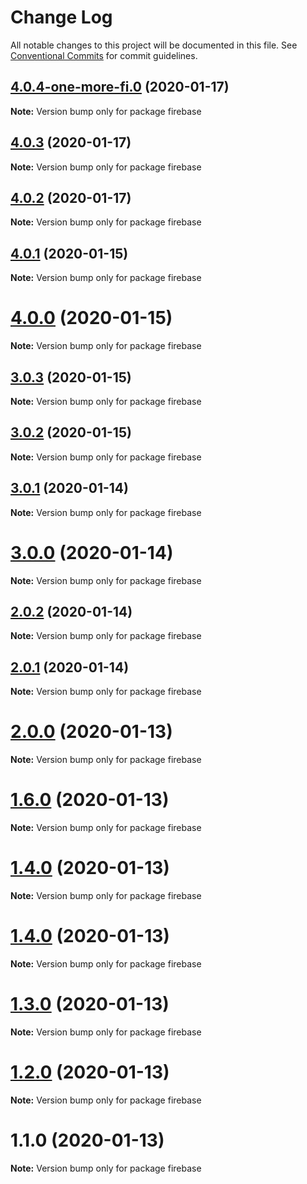 # Change Log

All notable changes to this project will be documented in this file.
See [Conventional Commits](https://conventionalcommits.org) for commit guidelines.

## [4.0.4-one-more-fi.0](https://github.com/yurikrupnik/mussia3/compare/firebase@4.0.3...firebase@4.0.4-one-more-fi.0) (2020-01-17)

**Note:** Version bump only for package firebase





## [4.0.3](https://github.com/yurikrupnik/mussia3/compare/firebase@4.0.2...firebase@4.0.3) (2020-01-17)

**Note:** Version bump only for package firebase





## [4.0.2](https://github.com/yurikrupnik/mussia3/compare/firebase@4.0.1...firebase@4.0.2) (2020-01-17)

**Note:** Version bump only for package firebase





## [4.0.1](https://github.com/yurikrupnik/mussia3/compare/firebase@4.0.0...firebase@4.0.1) (2020-01-15)

**Note:** Version bump only for package firebase





# [4.0.0](https://github.com/yurikrupnik/mussia3/compare/firebase@3.0.3...firebase@4.0.0) (2020-01-15)

**Note:** Version bump only for package firebase





## [3.0.3](https://github.com/yurikrupnik/mussia3/compare/firebase@3.0.2...firebase@3.0.3) (2020-01-15)

**Note:** Version bump only for package firebase





## [3.0.2](https://github.com/yurikrupnik/mussia3/compare/firebase@3.0.1...firebase@3.0.2) (2020-01-15)

**Note:** Version bump only for package firebase





## [3.0.1](https://github.com/yurikrupnik/mussia3/compare/firebase@3.0.0...firebase@3.0.1) (2020-01-14)

**Note:** Version bump only for package firebase





# [3.0.0](https://github.com/yurikrupnik/mussia3/compare/firebase@2.0.2...firebase@3.0.0) (2020-01-14)

**Note:** Version bump only for package firebase





## [2.0.2](https://github.com/yurikrupnik/mussia3/compare/firebase@2.0.1...firebase@2.0.2) (2020-01-14)

**Note:** Version bump only for package firebase





## [2.0.1](https://github.com/yurikrupnik/mussia3/compare/firebase@2.0.0...firebase@2.0.1) (2020-01-14)

**Note:** Version bump only for package firebase





# [2.0.0](https://github.com/yurikrupnik/mussia3/compare/firebase@1.6.0...firebase@2.0.0) (2020-01-13)

**Note:** Version bump only for package firebase





# [1.6.0](https://github.com/yurikrupnik/mussia3/compare/firebase@1.4.0...firebase@1.6.0) (2020-01-13)

**Note:** Version bump only for package firebase





# [1.4.0](https://github.com/yurikrupnik/mussia3/compare/firebase@1.4.0...firebase@1.4.0) (2020-01-13)

**Note:** Version bump only for package firebase





# [1.4.0](https://github.com/yurikrupnik/mussia3/compare/firebase@1.3.0...firebase@1.4.0) (2020-01-13)

**Note:** Version bump only for package firebase





# [1.3.0](https://github.com/yurikrupnik/mussia3/compare/firebase@1.2.0...firebase@1.3.0) (2020-01-13)

**Note:** Version bump only for package firebase





# [1.2.0](https://github.com/yurikrupnik/mussia3/compare/firebase@1.1.0...firebase@1.2.0) (2020-01-13)

**Note:** Version bump only for package firebase





# 1.1.0 (2020-01-13)

**Note:** Version bump only for package firebase
